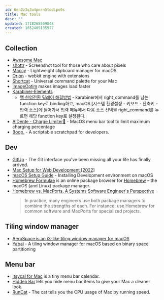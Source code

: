 ```yaml
---
id: 6en2z3q3u4pnrn5todipo0s
title: Mac tools
desc: ""
updated: 1718265509848
created: 1652405135977
---
```


## Collection

- [Awesome Mac](https://github.com/jaywcjlove/awesome-mac)
- [shottr](https://shottr.cc/) - Screenshot tool for those who care about pixels
- [Maccy](https://github.com/p0deje/Maccy) - Lightweight clipboard manager for macOS
- [Orion](https://browser.kagi.com/) - webkit engine with extensions
- [Shortcat](https://shortcat.app/) - Universal command palette for your Mac
- [ImageOptim](https://imageoptim.com/mac) makes images load faster
- [Karabiner-Elements](https://github.com/pqrs-org/Karabiner-Elements)
  - [맥 한영전환 딜레이 해결방법](https://blog.naver.com/PostView.naver?blogId=rkdals530&logNo=222385359410) - karabiner에서 right_command를 남는 function key로 binding하고, macOS [시스템 환경설정 - 키보드 - 단축키 - 입력 소스]에 들어가서 입력 메뉴에서 다음 소스 선택을 right_command를 누르면 해당 function key로 설정된다.
- [AlDente - Charge Limiter🍝](https://github.com/AppHouseKitchen/AlDente-Charge-Limiter) - MacOS menu bar tool to limit maximum charging percentage
- [Boop.](https://github.com/IvanMathy/Boop) - A scriptable scratchpad for developers.

## Dev

- [GitUp](https://github.com/git-up/GitUp) - The Git interface you've been missing all your life has finally arrived.
- [Mac Setup for Web Development [2022]](https://www.robinwieruch.de/mac-setup-web-development/)
- [macOS Setup Guide](https://sourabhbajaj.com/mac-setup) - Installing Development environment on macOS
- [Homebrew Formulae](https://formulae.brew.sh/) is an online package browser for [Homebrew](https://brew.sh/) – the macOS (and Linux) package manager.
- [Homebrew vs. MacPorts, A Systems Software Engineer's Perspective](https://dede.dev/posts/homebrew-vs-macPorts/)
  > In practice, many engineers use both package managers to combine the strengths of each. For instance, use Homebrew for common software and MacPorts for specialized projects.

## Tiling window manager

- [AeroSpace is an i3-like tiling window manager for macOS](https://github.com/nikitabobko/AeroSpace)
- [Yabai](https://github.com/koekeishiya/yabai) - A tiling window manager for macOS based on binary space partitioning

## Menu bar

- [Itsycal for Mac](https://www.mowglii.com/itsycal/) is a tiny menu bar calendar.
- [Hidden Bar](https://github.com/dwarvesf/hidden) lets you hide menu bar items to give your Mac a cleaner look.
- [RunCat](https://kyome.io/runcat/index.html?lang=en) - The cat tells you the CPU usage of Mac by running speed.
